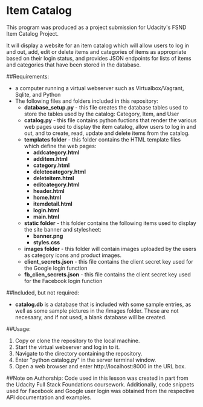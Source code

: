 # Item Catalog
This program was produced as a project submission for Udacity's FSND Item Catalog Project.

It will display a website for an item catalog which will allow users to log in and out, add, edit or delete items and categories of items as appropriate based on their login status, and provides JSON endpoints for lists of items and categories that have been stored in the database.

##Requirements:
- a computer running a virtual webserver such as Virtualbox/Vagrant, Sqlite, and Python
- The following files and folders included in this repository:
  - **database_setup.py** - this file creates the database tables used to store the tables used by the catalog: Category, Item, and User
  - **catalog.py** - this file contains python fuctions that render the various web pages used to display the item catalog, allow users to log in and out, and to create, read, update and delete items from the catalog.
  - **templates folder** - this folder contains the HTML template files which define the web pages:
  	- **addcategory.html**
  	- **additem.html**
  	- **category.html**
  	- **deletecategory.html**
  	- **deleteitem.html**
  	- **editcategory.html**
  	- **header.html**
  	- **home.html**
  	- **itemdetail.html**
  	- **login.html**
  	- **main.html**
  - **static folder** - this folder contains the following items used to display the site banner and stylesheet:
  	- **banner.png**
  	- **styles.css**
  - **images folder** - this folder will contain images uploaded by the users as category icons and product images.
  - **client_secrets.json** - this file contains the client secret key used for the Google login function
  - **fb_clien_secrets.json** - this file contains the client secret key used for the Facebook login function

##Included, but not required:
- **catalog.db** is a database that is included with some sample entries, as well as some sample pictures in the /images folder.  These are not necesaary, and if not used, a blank database will be created.

##Usage:
1.  Copy or clone the repository to the local machine.
2.  Start the virtual webserver and log in to it.
3.  Navigate to the directory containing the repository.
4.  Enter "python catalog.py" in the server terminal window.
5.  Open a web browser and enter http://localhost:8000 in the URL box.

##Note on Authorship:
Code used in this lesson was created in part from the Udacity Full Stack Foundations coursework.  Additionally, code snippets used for Facebook and Google user login was obtained from the respective API documentation and examples.
